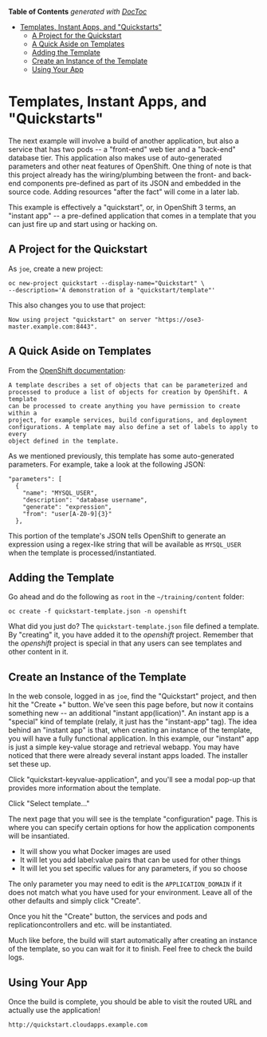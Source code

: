 <!-- START doctoc generated TOC please keep comment here to allow auto update -->
<!-- DON'T EDIT THIS SECTION, INSTEAD RE-RUN doctoc TO UPDATE -->
**Table of Contents**  *generated with [DocToc](https://github.com/thlorenz/doctoc)*

- [Templates, Instant Apps, and "Quickstarts"](#templates-instant-apps-and-quickstarts)
  - [A Project for the Quickstart](#a-project-for-the-quickstart)
  - [A Quick Aside on Templates](#a-quick-aside-on-templates)
  - [Adding the Template](#adding-the-template)
  - [Create an Instance of the Template](#create-an-instance-of-the-template)
  - [Using Your App](#using-your-app)

<!-- END doctoc generated TOC please keep comment here to allow auto update -->

# Templates, Instant Apps, and "Quickstarts"
The next example will involve a build of another application, but also a service
that has two pods -- a "front-end" web tier and a "back-end" database tier. This
application also makes use of auto-generated parameters and other neat features
of OpenShift. One thing of note is that this project already has the
wiring/plumbing between the front- and back-end components pre-defined as part
of its JSON and embedded in the source code. Adding resources "after the fact"
will come in a later lab.

This example is effectively a "quickstart", or, in OpenShift 3 terms, an
"instant app" -- a pre-defined application that comes in a template that you can
just fire up and start using or hacking on.

## A Project for the Quickstart
As `joe`, create a new project:

    oc new-project quickstart --display-name="Quickstart" \
    --description='A demonstration of a "quickstart/template"'

This also changes you to use that project:

    Now using project "quickstart" on server "https://ose3-master.example.com:8443".

## A Quick Aside on Templates
From the [OpenShift
documentation](https://docs.openshift.com/enterprise/3.0/dev_guide/templates.html):

    A template describes a set of objects that can be parameterized and
    processed to produce a list of objects for creation by OpenShift. A template
    can be processed to create anything you have permission to create within a
    project, for example services, build configurations, and deployment
    configurations. A template may also define a set of labels to apply to every
    object defined in the template.

As we mentioned previously, this template has some auto-generated parameters.
For example, take a look at the following JSON:

    "parameters": [
      {
        "name": "MYSQL_USER",
        "description": "database username",
        "generate": "expression",
        "from": "user[A-Z0-9]{3}"
      },

This portion of the template's JSON tells OpenShift to generate an expression
using a regex-like string that will be available as `MYSQL_USER` when the
template is processed/instantiated.

## Adding the Template
Go ahead and do the following as `root` in the `~/training/content` folder:

    oc create -f quickstart-template.json -n openshift

What did you just do? The `quickstart-template.json` file defined a template. By
"creating" it, you have added it to the *openshift* project. Remember that the
*openshift* project is special in that any users can see templates and other
content in it.

## Create an Instance of the Template
In the web console, logged in as `joe`, find the "Quickstart" project, and then
hit the "Create +" button. We've seen this page before, but now it contains
something new -- an additional "instant app(lication)". An instant app is a
"special" kind of template (relaly, it just has the "instant-app" tag). The idea
behind an "instant app" is that, when creating an instance of the template, you
will have a fully functional application. In this example, our "instant" app is
just a simple key-value storage and retrieval webapp. You may have noticed that
there were already several instant apps loaded. The installer set these up.

Click "quickstart-keyvalue-application", and you'll see a modal pop-up that
provides more information about the template.

Click "Select template..."

The next page that you will see is the template "configuration" page. This is
where you can specify certain options for how the application components will be
insantiated.

* It will show you what Docker images are used
* It will let you add label:value pairs that can be used for other things
* It will let you set specific values for any parameters, if you so choose

The only parameter you may need to edit is the `APPLICATION_DOMAIN` if it does
not match what you have used for your environment. Leave all of the other
defaults and simply click "Create".

Once you hit the "Create" button, the services and pods and
replicationcontrollers and etc. will be instantiated.

Much like before, the build will start automatically after creating an instance
of the template, so you can wait for it to finish. Feel free to check the build
logs.

## Using Your App
Once the build is complete, you should be able to visit the routed URL and
actually use the application!

    http://quickstart.cloudapps.example.com
